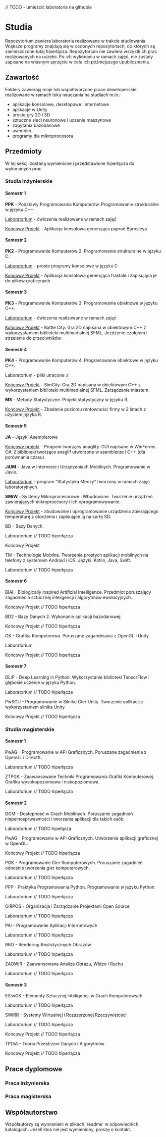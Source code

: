 // TODO - umieścić laboratoria na githubie

# Studia
Repozytorium zawiera laboratoria realizowane w trakcie studiowania. Większe programy znajdują się w osobnych repozytoriach, do których są zamieszczone tutaj hiperłącza. Repozytorium nie zawiera wszystkich prac realizowanych na uczelni. Po ich wykonaniu w ramach zajęć, nie zostały zapisane na własnym sprzęcie w celu ich późniejszego upublicznienia.

## Zawartość

Foldery zawierają moje lub współtworzone prace deweloperskie realizowane w ramach toku nauczania na studiach m.in.:
- aplikacje konsolowe, desktopowe i internetowe
- aplikacje w Unity
- proste gry 2D i 3D
- sztuczne sieci neuronowe i uczenie maszynowe
- zapytania bazodanowe
- asembler
- programy dla mikroprocesora

## Przedmioty

W tej sekcji zostaną wymienione i przedstawione hiperłącza do wykonanych prac.

### Studia inżynierskie

#### Semestr 1

<b>PPK</b> - Podstawy Programowania Komputerów. Programowanie strukturalne w języku C++.

[Laboratorium](https://github.com/pawel0705/Studia/tree/main/PPK) - ćwiczenia realizowane w ramach zajęć

[Końcowy Projekt](https://github.com/pawel0705/Barnsley-fern) - Aplikacja konsolowa generująca paproć Barnsleya

#### Semestr 2

<b>PK2</b> - Programowanie Komputerów 2. Programowanie strukturalne w języku C.

[Laboratorium](https://github.com/pawel0705/Programy-konsolowe-w-C) - proste programy konsolowe w języku C

[Końcowy Projekt](https://github.com/pawel0705/Fractal-Generator) - Aplikacja konsolowa generująca fraktale i zapisująca je do plików graficznych

#### Semestr 3

<b>PK3</b> - Programowanie Komputerów 3. Programowanie obiektowe w języku C++.

[Laboratorium](https://github.com/pawel0705/Studia/tree/main/PK3) - ćwiczenia realizowane w ramach zajęć

[Końcowy Projekt](https://github.com/pawel0705/Battle-City-2D-Game) - Battle City. Gra 2D napisana w obiektowym C++ z wykorzystaniem biblioteki multimedialnej SFML. Jeżdżenie czołgiem i strzelanie do przeciwników.

#### Semestr 4

<b>PK4</b> - Programowanie Komputerów 4. Programowanie obiektowe w języku C++.

Laboratorium - pliki utracone :(

[Końcowy Projekt](https://github.com/pawel0705/SimCity-2D-Game) - SimCity. Gra 2D napisana w obiektowym C++ z wykorzystaniem biblioteki multimedialnej SFML. Zarządzanie miastem.


<b>MS</b> - Metody Statystyczne. Projekt statystyczny w języku R.

[Końcowy Projekt](https://github.com/pawel0705/Badanie-poziomu-rentownosci) - Zbadanie poziomu rentowności firmy w 2 latach z użyciem języka R.

#### Semestr 5

<b>JA</b> - Języki Asemblerowe

[Końcowy projekt](https://github.com/pawel0705/Anaglyph-Maker) - Program tworzący anaglify. GUI napisane w WinForms C#. 2 biblioteki tworzące anaglif utworzone w asemblerze i C++ (dla porównania czasu).


<b>JiUM</b> - Java w Internecie i Urządzeniach Mobilnych. Programowanie w Javie.

[Laboratorium](https://github.com/pawel0705/Statystyka-Meczy) - program "Statystyka Meczy" tworzony w ramach zajęć laboratoryjnych.


<b>SMiW</b> - Systemy Mikroprocesorowe i Wbudowane. Tworzenie urządzeń zawierających mikroprocesory i ich oprogramowywanie.

[Końcowy Projekt](https://github.com/pawel0705/DataLogger) - zbudowanie i oprogramowanie urządzenia zbierającego temperaturę z otoczenia i zapisujące ją na kartę SD.


BD - Bazy Danych.

Laboratorium // TODO hiperłącza

Końcowy Projekt


TM - Technologie Mobilne. Tworzenie prostych aplikacji mobilnych na telefony z systemem Android i iOS. Języki: Kotlin, Java, Swift.

Laboratorium // TODO hiperłącza

#### Semestr 6

BIAI - Biologically Inspired Artificial Intelligence. Przedmiot poruszający zagadnienia sztucznej inteligencji i algorytmów ewolucyjnych.

Końcowy Projekt // TODO hiperłącza


BD2 - Bazy Danych 2. Wykonanie aplikacji bazodanowej.

Końcowy Projekt // TODO hiperłącza


GK - Grafika Komputerowa. Poruszane zagandniania z OpenGL i Unity.

Laboratorium

Końcowy Projekt // TODO hiperłącza

#### Semestr 7

DLiP - Deep Learning in Python. Wykorzystanie biblioteki TensorFlow i głębokie uczenie w języku Python.

Laboratorium // TODO hiperłącza


PwSGU - Programowanie w Silniku Gier Unity. Tworzenie aplikacji z wykorzystaniem silnika Unity

Końcowy Projekt // TODO hiperłącza

### Studia magisterskie

#### Semestr 1
PwAG - Programowanie w API Graficznych. Poruszane zagadnienia z OpenGL i DirectX.

Laboratorium // TODO hiperłącza


ZTPGK - Zaawansowane Techniki Programowania Grafiki Komputerowej. Grafika wysokopoziomowa i niskopoziomowa.

Laboratorium // TODO hiperłącza


#### Semestr 2

DGM - Dostępność w Grach Mobilnych. Poruszanie zagadnień niepełnosprwawności i tworzenia aplikacji dla takich osób.

Laboratorium // TODO hipełącza


PwAG - Programowanie w API Graficznych. Utworzenie aplikacji graficznej w OpenGL.

Końcowy Projekt // TODO hiperłącza


PGK - Programowanie Gier Komputerowych. Poruszanie zagadnień odnośnie tworzenia gier komputerowych.

Laboratorium // TODO hiperłącza


PPP - Praktyka Programowania Python. Programowanie w języku Python.

Laboratorium // TODO hiperłącza


OiRPOS - Organizacja i Zarządzanie Projektami Open Source

Laboratorium // TODO hiperłącza


PAI - Programowanie Aplikacji Internetowych

Laboratorium // TODO hiperłącza


RRO - Rendering Realistycznych Obrazów

Laboratorium // TODO hiperłącza


ZAOWIR - Zaawansowana Analiza Obrazu, Wideo i Ruchu

Laboratorium // TODO hiperłącza


#### Semestr 3

ESIwGK - Elementy Sztucznej Inteligencji w Grach Komputerowych

Laboratorium // TODO hiperłącza


SWiRR - Systemy Wirtualnej i Rozszerzonej Rzeczywistości

Laboratorium // TODO hiperłącza

Końcowy Projekt // TODO hiperłącza


TPDiA - Teoria Przestrzeni Danych i Algorytmów

Końcowy Projekt // TODO hiperłącza


## Prace dyplomowe

### Praca inżynierska


### Praca magisterska


## Współautorstwo 

Współautorzy są wymienieni w plikach 'readme' w odpowiednich katalogach. Jeżeli ktoś nie jest wymieniony, proszę o kontakt.
